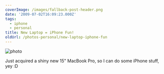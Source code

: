 ```yaml
---
coverImage: /images/fallback-post-header.png
date: '2009-07-02T16:09:23.000Z'
tags:
  - iphone
  - personal
title: New Laptop = iPhone Fun!
oldUrl: /photos-personal/new-laptop-iphone-fun
---
```


![photo](/wp-content/uploads/2009/07/photo.jpg "photo")

Just acquired a shiny new 15" MacBook Pro, so I can do some iPhone stuff, yey :D
